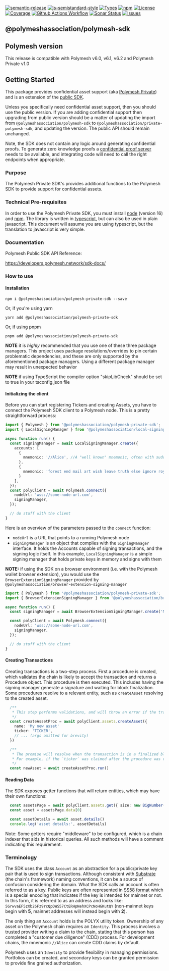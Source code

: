 [![semantic-release](https://img.shields.io/badge/%20%20%F0%9F%93%A6%F0%9F%9A%80-semantic--release-e10079.svg)](https://github.com/semantic-release/semantic-release)
[![js-semistandard-style](https://img.shields.io/badge/code%20style-semistandard-brightgreen.svg?style=flat-square)](https://github.com/standard/semistandard)
[![Types](https://img.shields.io/npm/types/@polymeshassociation/polymesh-private-sdk)](https://)
[![npm](https://img.shields.io/npm/v/@polymeshassociation/polymesh-private-sdk)](https://www.npmjs.com/package/@polymeshassociation/polymesh-private-sdk)
[![License](https://img.shields.io/badge/License-Apache_2.0-blue.svg)](https://opensource.org/licenses/Apache-2.0)
[![Coverage](https://sonarcloud.io/api/project_badges/measure?project=PolymeshAssociation_polymesh-private-sdk&metric=coverage)](https://sonarcloud.io/summary/new_code?id=PolymeshAssociation_polymesh-sdk)
[![Github Actions Workflow](https://github.com/PolymeshAssociation/polymesh-private-sdk/actions/workflows/main.yml/badge.svg)](https://github.com/PolymeshAssociation/polymesh-private-sdk/actions)
[![Sonar Status](https://sonarcloud.io/api/project_badges/measure?project=PolymeshAssociation_polymesh-private-sdk&metric=alert_status)](https://sonarcloud.io/summary/new_code?id=PolymeshAssociation_polymesh-private-sdk)
[![Issues](https://img.shields.io/github/issues/PolymeshAssociation/polymesh-private-sdk)](https://github.com/PolymeshAssociation/polymesh-private-sdk/issues)

## @polymeshassociation/polymesh-sdk

<!--- This section is autogenerated, do not modify --->

## Polymesh version

This release is compatible with Polymesh v6.0, v6.1, v6.2 and Polymesh Private v1.0

<!--- End of section --->

## Getting Started

This package provides confidential asset support (aka [Polymesh Private](https://polymesh.network/private)) and is an extension of the [public SDK](https://github.com/PolymeshAssociation/polymesh-sdk).

Unless you specifically need confidential asset support, then you should use the public version. If you are adding confidential support then upgrading from public version should be a matter of updating the import from `@polymeshassociation/polymesh-sdk` to `@polymeshassociation/private-polymesh-sdk`, and updating the version. The public API should remain unchanged.

Note, the SDK does not contain any logic around generating confidential proofs. To generate zero knowledge proofs a [confidential proof server](https://github.com/PolymeshAssociation/polymesh-private-proof-api) needs to be available, and integrating code will need to call the right endpoints when appropriate.

### Purpose

The Polymesh Private SDK's provides additional functions to the Polymesh SDK to provide support for confidential assets.

### Technical Pre-requisites

In order to use the Polymesh Private SDK, you must install [node](https://nodejs.org/) \(version 16\) and [npm](https://www.npmjs.com/). The library is written in [typescript](https://www.typescriptlang.org/), but can also be used in plain javascript. This document will assume you are using typescript, but the translation to javascript is very simple.

### Documentation

Polymesh Public SDK API Reference:

https://developers.polymesh.network/sdk-docs/

### How to use

#### Installation

`npm i @polymeshassociation/polymesh-private-sdk --save`

Or, if you're using yarn

`yarn add @polymeshassociation/polymesh-private-sdk`

Or, if using pnpm

`pnpm add @polymeshassociation/polymesh-private-sdk`

**NOTE** it is _highly_ recommended that you use one of these three package managers. This project uses package resolutions/overrides to pin certain problematic dependencies, and these are only supported by the aforementioned package managers. Using a different package manager may result in unexpected behavior

**NOTE** if using TypeScript the compiler option "skipLibCheck" should be set to true in your tsconfig.json file

#### Initializing the client

Before you can start registering Tickers and creating Assets, you have to connect the Polymesh SDK client to a Polymesh node. This is a pretty straightforward process:

```typescript
import { Polymesh } from '@polymeshassociation/polymesh-private-sdk';
import { LocalSigningManager } from '@polymeshassociation/local-signing-manager';

async function run() {
  const signingManager = await LocalSigningManager.create({
    accounts: [
      {
        mnemonic: '//Alice', //A "well known" mnemonic, often with sudo privileges on development chains
      },
      {
        mnemonic: 'forest end mail art wish leave truth else ignore royal knife river' // most mnemonics are 12 words
      }
    ],
  });
  const polyClient = await Polymesh.connect({
    nodeUrl: 'wss://some-node-url.com',
    signingManager,
  });

  // do stuff with the client
}
```

Here is an overview of the parameters passed to the `connect` function:

- `nodeUrl` is a URL that points to a running Polymesh node
- `signingManager` is an object that complies with the `SigningManager` interface. It holds the Accounts capable of signing transactions, and the signing logic itself. In this example, `LocalSigningManager` is a simple signing manager that holds private keys in memory and signs with them

**NOTE:** if using the SDK on a browser environment \(i.e. with the Polymesh wallet browser extension\), you would use the `BrowserExtensionSigningManager` provided by `@polymeshassociation/browser-extension-signing-manager`

```typescript
import { Polymesh } from '@polymeshassociation/polymesh-private-sdk';
import { BrowserExtensionSigningManager } from '@polymeshassociation/browser-extension-signing-manager';

async function run() {
  const signingManager = await BrowserExtensionSigningManager.create('MY_APP_NAME'); // The Polymesh wallet extension will ask the user to authorize MY_APP_NAME for access

  const polyClient = await Polymesh.connect({
    nodeUrl: 'wss://some-node-url.com',
    signingManager,
  });

  // do stuff with the client
}
```

#### Creating Transactions

Creating transactions is a two-step process. First a procedure is created, which validates the chain is likely to accept the transaction and returns a Procedure object. This procedure is then executed. This includes having the signing manager generate a signature and waiting for block finalization. Some procedures resolve to a relevant entity, such as `createAsset` resolving to the created asset.

```typescript
  /**
   * This step performs validations, and will throw an error if the transaction isn't expected to proceed, e.g., if the `ticker` is already in use
   */
  const createAssetProc = await polyClient.assets.createAsset({
    name: 'My new asset'
    ticker: 'TICKER',
    // ... (args omitted for brevity)
  })

  /**
   * The promise will resolve when the transaction is in a finalized block which takes on average 15 seconds. It will throw an error if the transaction fails to finalize.
   * For example, if the `ticker` was claimed after the procedure was created, but before it was executed, or the signing manager didn't generate a correct signature.
   */
  const newAsset = await createAssetProc.run()
```

#### Reading Data

The SDK exposes getter functions that will return entities, which may have their own functions:

```typescript
  const assetsPage = await polyClient.assets.get({ size: new BigNumber(20) })
  const asset = assetsPage.data[0]

  const assetDetails = await asset.details()
  console.log('asset details:', assetDetails)
```

Note: Some getters require "middleware" to be configured, which is a chain indexer that aids in historical queries. All such methods will have a comment indicating this requirement.

### Terminology

The SDK uses the class `Account` as an abstraction for a public/private key pair that is used to sign transactions. Although consistent with [Substrate](https://substrate.io/vision/substrate-and-polkadot/) (the chain's framework) naming conventions, it can be a source of confusion considering the domain. What the SDK calls an account is often referred to as a key. Public keys are often represented in [SS58 format](https://docs.substrate.io/reference/address-formats/) which is a special encoding that indicates if the key is intended for mainnet or not. In this form, it is referred to as an address and looks like: `5GrwvaEF5zXb26Fz9rcQpDWS57CtERHpNehXCPcNoHGKutQY` (non-mainnet keys begin with **5**, mainnet addresses will instead begin with **2**).

The only thing an `Account` holds is the POLYX utility token. Ownership of any asset on the Polymesh chain requires an `Identity`. This process involves a trusted provider writing a claim to the chain, stating that this person has completed a "customer due diligence" (CDD) process. For development chains, the mnemonic `//Alice` can create CDD claims by default.

Polymesh uses an `Identity` to provide flexibility in managing permissions. Portfolios can be created, and secondary keys can be granted permission to provide fine grained authorization.
